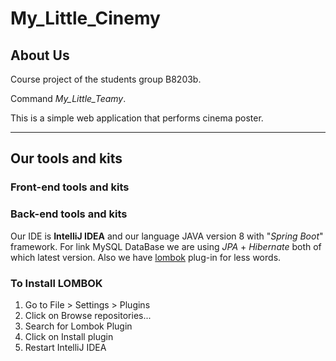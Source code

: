 # My_Little_Cinemy

## About Us
Course project of the students group B8203b.

Command *My_Little_Teamy*.

This is a simple web application that performs cinema poster.

---
## Our tools and kits
### Front-end tools and kits

### Back-end tools and kits
Our IDE is **IntelliJ IDEA** and our language JAVA version 8 with "*Spring Boot*" framework.
For link MySQL DataBase we are using *JPA* + *Hibernate* both of which latest version. 
Also we have [lombok](https://projectlombok.org) plug-in for less words.  
### To Install LOMBOK
1) Go to File > Settings > Plugins
2) Click on Browse repositories...
3) Search for Lombok Plugin
4) Click on Install plugin
5) Restart IntelliJ IDEA
